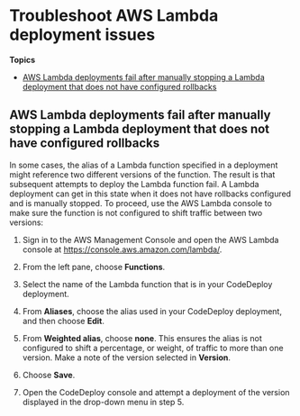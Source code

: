 # Troubleshoot AWS Lambda deployment issues<a name="troubleshooting-deployments-lambda"></a>

**Topics**
+ [AWS Lambda deployments fail after manually stopping a Lambda deployment that does not have configured rollbacks](#troubleshooting-manually-stopped-lambda-deployment)

## AWS Lambda deployments fail after manually stopping a Lambda deployment that does not have configured rollbacks<a name="troubleshooting-manually-stopped-lambda-deployment"></a>

In some cases, the alias of a Lambda function specified in a deployment might reference two different versions of the function\. The result is that subsequent attempts to deploy the Lambda function fail\. A Lambda deployment can get in this state when it does not have rollbacks configured and is manually stopped\. To proceed, use the AWS Lambda console to make sure the function is not configured to shift traffic between two versions:

1. Sign in to the AWS Management Console and open the AWS Lambda console at [https://console\.aws\.amazon\.com/lambda/](https://console.aws.amazon.com/lambda/)\.

1. From the left pane, choose **Functions**\.

1. Select the name of the Lambda function that is in your CodeDeploy deployment\.

1. From **Aliases**, choose the alias used in your CodeDeploy deployment, and then choose **Edit**\.

1. From **Weighted alias**, choose **none**\. This ensures the alias is not configured to shift a percentage, or weight, of traffic to more than one version\. Make a note of the version selected in **Version**\.

1. Choose **Save**\.

1. Open the CodeDeploy console and attempt a deployment of the version displayed in the drop\-down menu in step 5\.